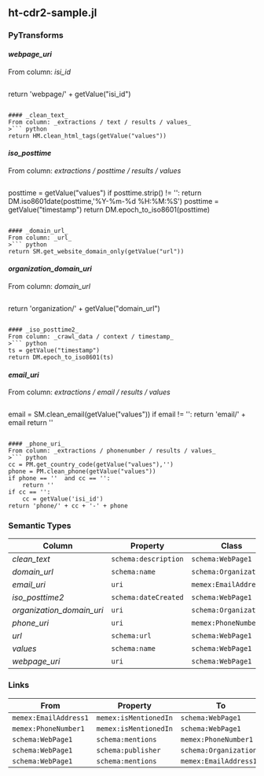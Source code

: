 ## ht-cdr2-sample.jl

### PyTransforms
#### _webpage_uri_
From column: _isi_id_
>``` python
return 'webpage/' + getValue("isi_id")
```

#### _clean_text_
From column: _extractions / text / results / values_
>``` python
return HM.clean_html_tags(getValue("values"))
```

#### _iso_posttime_
From column: _extractions / posttime / results / values_
>``` python
posttime = getValue("values")
if posttime.strip() != '':
    return DM.iso8601date(posttime,'%Y-%m-%d %H:%M:%S')
posttime = getValue("timestamp")
return DM.epoch_to_iso8601(posttime)
```

#### _domain_url_
From column: _url_
>``` python
return SM.get_website_domain_only(getValue("url"))
```

#### _organization_domain_uri_
From column: _domain_url_
>``` python
return 'organization/' + getValue("domain_url")
```

#### _iso_posttime2_
From column: _crawl_data / context / timestamp_
>``` python
ts = getValue("timestamp")
return DM.epoch_to_iso8601(ts)
```

#### _email_uri_
From column: _extractions / email / results / values_
>``` python
email = SM.clean_email(getValue("values"))
if email != '':
    return 'email/' + email
return ''
```

#### _phone_uri_
From column: _extractions / phonenumber / results / values_
>``` python
cc = PM.get_country_code(getValue("values"),'')
phone = PM.clean_phone(getValue("values"))
if phone == ''  and cc == '':
    return ''
if cc == '':
    cc = getValue('isi_id')
return 'phone/' + cc + '-' + phone
```


### Semantic Types
| Column | Property | Class |
|  ----- | -------- | ----- |
| _clean_text_ | `schema:description` | `schema:WebPage1`|
| _domain_url_ | `schema:name` | `schema:Organization1`|
| _email_uri_ | `uri` | `memex:EmailAddress1`|
| _iso_posttime2_ | `schema:dateCreated` | `schema:WebPage1`|
| _organization_domain_uri_ | `uri` | `schema:Organization1`|
| _phone_uri_ | `uri` | `memex:PhoneNumber1`|
| _url_ | `schema:url` | `schema:WebPage1`|
| _values_ | `schema:name` | `schema:WebPage1`|
| _webpage_uri_ | `uri` | `schema:WebPage1`|


### Links
| From | Property | To |
|  --- | -------- | ---|
| `memex:EmailAddress1` | `memex:isMentionedIn` | `schema:WebPage1`|
| `memex:PhoneNumber1` | `memex:isMentionedIn` | `schema:WebPage1`|
| `schema:WebPage1` | `schema:mentions` | `memex:PhoneNumber1`|
| `schema:WebPage1` | `schema:publisher` | `schema:Organization1`|
| `schema:WebPage1` | `schema:mentions` | `memex:EmailAddress1`|
